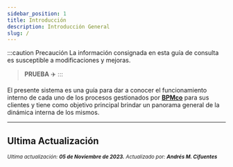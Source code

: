 ```yaml
---
sidebar_position: 1
title: Introducción
description: Introducción General
slug: /
---
```


:::caution Precaución
La información consignada en esta guía de consulta es susceptible a modificaciones y mejoras. 
>**PRUEBA** :airplane:
:::

El presente sistema es una guía para dar a conocer el funcionamiento interno de cada uno de los procesos gestionados por [**BPMco**](https://www.bpmco.co/es/inicio/) para sus clientes y tiene como objetivo principal brindar un panorama general de la dinámica interna de los mismos.

***

## Ultima Actualización

<div class="ultima-actualizacion">
  <small>
    <i>
      Ultima actualización:
      <b> 05 de Noviembre de 2023.</b>
    </i>
  </small>

  <small>
    <i>
      Actualizado por:
      <b>  Andrés M. Cifuentes</b>
    </i>
  </small>
</div>